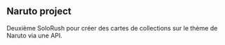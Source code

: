 ## Naruto project

Deuxième SoloRush pour créer des cartes de collections sur le thème de Naruto via une API.
